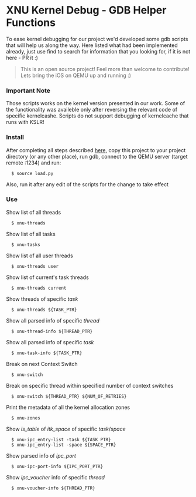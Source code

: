 # XNU Kernel Debug - GDB Helper Functions

To ease kernel debugging for our project we'd developed some gdb scripts that will help us along the way.
Here listed what had been implemented already, just use find to search for information that you looking for, if it is not here - PR it :) 

> This is an open source project! Feel more than welcome to contribute! Lets bring the iOS on QEMU up and running :)

### Important Note
Those scripts works on the kernel version presented in our work. Some of the functionality was availeble only after reversing the relevant code of specific kernelcashe. Scripts do not support debugging of kernelcache that runs with KSLR!

### Install
After completing all steps described [here](https://alephsecurity.com/2019/06/17/xnu-qemu-arm64-1/), copy this project to your project directory (or any other place), run gdb, connect to the QEMU server (target remote :1234) and run:
```shell
  $ source load.py
```
 Also, run it after any edit of the scripts for the change to take effect

### Use


Show list of all threads
```shell
  $ xnu-threads
```
Show list of all tasks
```shell
  $ xnu-tasks
```
Show list of all user threads
```shell
  $ xnu-threads user
```
Show list of current's task threads
```shell
  $ xnu-threads current
```
Show threads of specific *task*
```shell
  $ xnu-threads ${TASK_PTR}
```
Show all parsed info of specific *thread*
```shell
  $ xnu-thread-info ${THREAD_PTR}
```
Show all parsed info of specific *task*
```shell
  $ xnu-task-info ${TASK_PTR}
```
Break on next Context Switch
```shell
  $ xnu-switch
```
Break on specific thread within specified number of context switches
```shell
  $ xnu-switch ${THREAD_PTR} ${NUM_OF_RETRIES}
```
Print the metadata of all the kernel allocation zones
```shell
  $ xnu-zones
```
Show *is_table* of *itk_space* of specific *task*/*space*
```shell
  $ xnu-ipc_entry-list -task ${TASK_PTR}
  $ xnu-ipc_entry-list -space ${SPACE_PTR}
```
Show parsed info of *ipc_port*
```shell
  $ xnu-ipc-port-info ${IPC_PORT_PTR}
```
Show *ipc_voucher* info of specific *thread*
```shell
  $ xnu-voucher-info ${THREAD_PTR}
```
